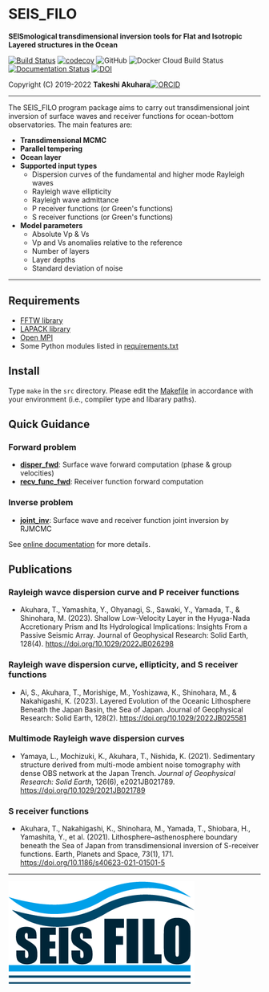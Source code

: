 # SEIS_FILO 

__SEISmological transdimensional inversion tools for Flat and Isotropic Layered structures in the Ocean__ 

[![Build Status](https://app.travis-ci.com/akuhara/SEIS_FILO.svg?branch=main)](https://app.travis-ci.com/akuhara/SEIS_FILO)
[![codecov](https://codecov.io/gh/akuhara/SEIS_FILO/branch/main/graph/badge.svg?token=97D1SQ2VAV)](https://codecov.io/gh/akuhara/SEIS_FILO)
![GitHub](https://img.shields.io/github/license/akuhara/SEIS_FILO)
![Docker Cloud Build Status](https://img.shields.io/docker/cloud/build/akuhara/seis-filo)
[![Documentation Status](https://readthedocs.org/projects/seis-filo/badge/?version=latest)](https://seis-filo.readthedocs.io/en/latest/?badge=latest)
[![DOI](https://zenodo.org/badge/DOI/10.5281/zenodo.4082670.svg)](https://doi.org/10.5281/zenodo.4082670)

Copyright (C) 2019-2022 __Takeshi Akuhara__[![ORCID](https://orcid.org/sites/default/files/images/orcid_16x16.png)](https://orcid.org/0000-0002-6129-8459)

___



The SEIS_FILO program package aims to carry out transdimensional joint inversion of surface waves and receiver functions for ocean-bottom observatories. The main features are: 

* __Transdimensional MCMC__
* __Parallel tempering__
* __Ocean layer__
* __Supported input types__
    * Dispersion curves of the fundamental and higher mode Rayleigh waves
    * Rayleigh wave ellipticity
    * Rayleigh wave admittance
    * P receiver functions (or Green's functions)
    * S receiver functions (or Green's functions)
* __Model parameters__
    * Absolute Vp & Vs
    * Vp and Vs anomalies relative to the reference
    * Number of layers
    * Layer depths
    * Standard deviation of noise

---

## Requirements
* [FFTW library](http://fftw.org/)
* [LAPACK library](http://www.netlib.org/lapack/)
* [Open MPI](https://www.open-mpi.org/)
* Some Python modules listed in [requirements.txt](https://github.com/akuhara/SEIS_FILO/blob/main/requirements.txt)

  
## Install
Type `make` in the `src` directory. Please edit the [Makefile](https://github.com/akuhara/SEIS_FILO/tree/main/src/Makefile) in accordance with your environment (i.e., compiler type and libarary paths). 


## Quick Guidance
### Forward problem
* [__disper_fwd__](https://github.com/akuhara/SEIS_FILO/tree/main/sample/disper_fwd): Surface wave forward computation (phase & group velocities)
* [__recv_func_fwd__](https://github.com/akuhara/SEIS_FILO/tree/main/sample/recv_func_fwd): Receiver function forward computation

### Inverse problem
* [__joint_inv__](https://github.com/akuhara/SEIS_FILO/tree/main/sample/joint_inv): Surface wave and receiver function joint inversion by RJMCMC

See [online documentation](https://seis-filo.readthedocs.io/) for more details.

## Publications

### Rayleigh wavce dispersion curve and P receiver functions
* Akuhara, T., Yamashita, Y., Ohyanagi, S., Sawaki, Y., Yamada, T., & Shinohara, M. (2023). Shallow Low-Velocity Layer in the Hyuga-Nada Accretionary Prism and Its Hydrological Implications: Insights From a Passive Seismic Array. Journal of Geophysical Research: Solid Earth, 128(4). https://doi.org/10.1029/2022JB026298

### Rayleigh wave dispersion curve, ellipticity, and S receiver functions
* Ai, S., Akuhara, T., Morishige, M., Yoshizawa, K., Shinohara, M., & Nakahigashi, K. (2023). Layered Evolution of the Oceanic Lithosphere Beneath the Japan Basin, the Sea of Japan. Journal of Geophysical Research: Solid Earth, 128(2). https://doi.org/10.1029/2022JB025581

### Multimode Rayleigh wave dispersion curves
* Yamaya, L., Mochizuki, K., Akuhara, T., Nishida, K. (2021). Sedimentary structure derived from multi-mode ambient noise tomography with dense OBS network at the Japan Trench. _Journal of Geophysical Research: Solid Earth_, 126(6), e2021JB021789. https://doi.org/10.1029/2021JB021789

### S receiver functions
* Akuhara, T., Nakahigashi, K., Shinohara, M., Yamada, T., Shiobara, H., Yamashita, Y., et al. (2021). Lithosphere–asthenosphere boundary beneath the Sea of Japan from transdimensional inversion of S-receiver functions. Earth, Planets and Space, 73(1), 171. https://doi.org/10.1186/s40623-021-01501-5

___

![LOGO](./img/SEIS_FILO_LOGO.png)
